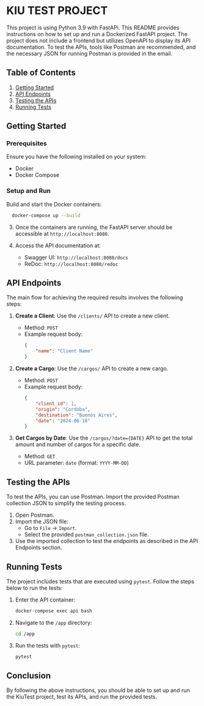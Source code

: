 # KIU TEST PROJECT

This project is using Python 3.9 with FastAPi.
This README provides instructions on how to set up and run a Dockerized FastAPI project. 
The project does not include a frontend but utilizes OpenAPI to display its API documentation. 
To test the APIs, tools like Postman are recommended, and the necessary JSON for running Postman is provided in the email.

## Table of Contents

1. [Getting Started](#getting-started)
2. [API Endpoints](#api-endpoints)
3. [Testing the APIs](#testing-the-apis)
4. [Running Tests](#running-tests)

## Getting Started

### Prerequisites

Ensure you have the following installed on your system:
- Docker
- Docker Compose

### Setup and Run

Build and start the Docker containers:
   ```bash 
     docker-compose up --build
   ```

3. Once the containers are running, the FastAPI server should be accessible at `http://localhost:8080`.

4. Access the API documentation at:
    - Swagger UI: `http://localhost:8080/docs`
    - ReDoc: `http://localhost:8080/redoc`

## API Endpoints

The main flow for achieving the required results involves the following steps:

1. **Create a Client**: Use the `/clients/` API to create a new client.
    - Method: `POST`
    - Example request body:
      ```json
      {
          "name": "Client Name"
      }
      ```

2. **Create a Cargo**: Use the `/cargos/` API to create a new cargo.
    - Method: `POST`
    - Example request body:
      ```json
      {
          "client_id": 1,
          "origin": "Cordoba",
          "destination": "Buenos Aires",
          "date": "2024-06-18"
      }
      ```

3. **Get Cargos by Date**: Use the `/cargos/?date={DATE}` API to get the total amount and number of cargos for a specific date.
    - Method: `GET`
    - URL parameter: `date` (format: `YYYY-MM-DD`)

## Testing the APIs

To test the APIs, you can use Postman. Import the provided Postman collection JSON to simplify the testing process.

1. Open Postman.
2. Import the JSON file:
    - Go to `File` -> `Import`.
    - Select the provided `postman_collection.json` file.
3. Use the imported collection to test the endpoints as described in the API Endpoints section.

## Running Tests

The project includes tests that are executed using `pytest`. Follow the steps below to run the tests:

1. Enter the API container:
    ```bash
    docker-compose exec api bash
    ```

2. Navigate to the `/app` directory:
    ```bash
    cd /app
    ```

3. Run the tests with `pytest`:
    ```bash
    pytest
    ```

## Conclusion

By following the above instructions, you should be able to set up and run the KiuTest project, test its APIs, and run the provided tests.
